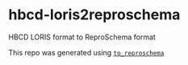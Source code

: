 # hbcd-loris2reproschema
HBCD LORIS format to ReproSchema format

This repo was generated using [`to_reproschema`](https://github.com/yibeichan/reproschema-py/blob/converter/reproschema/to_reproschema.py)
